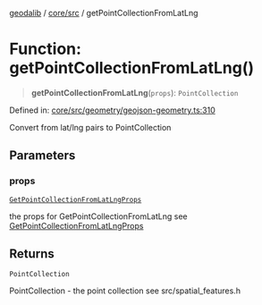 [geodalib](../../../modules.md) / [core/src](../index.md) / getPointCollectionFromLatLng

# Function: getPointCollectionFromLatLng()

> **getPointCollectionFromLatLng**(`props`): `PointCollection`

Defined in: [core/src/geometry/geojson-geometry.ts:310](https://github.com/GeoDaCenter/geoda-lib/blob/fd732718ef3d9fb5e87d0aa5ef9ee659a7cf3f31/js/packages/core/src/geometry/geojson-geometry.ts#L310)

Convert from lat/lng pairs to PointCollection

## Parameters

### props

[`GetPointCollectionFromLatLngProps`](../type-aliases/GetPointCollectionFromLatLngProps.md)

the props for GetPointCollectionFromLatLng see [GetPointCollectionFromLatLngProps](../type-aliases/GetPointCollectionFromLatLngProps.md)

## Returns

`PointCollection`

PointCollection - the point collection see src/spatial_features.h
